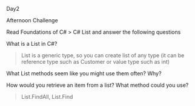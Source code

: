 Day2

Afternoon Challenge

Read Foundations of C# > C# List and answer the following questions

What is a List in C#?
>List is a generic type, so you can create list of any type (it can be reference type such as Customer or value type such as int)

What List methods seem like you might use them often? Why?
>

How would you retrieve an item from a list? What method could you use?
> List.FindAll, List.Find 